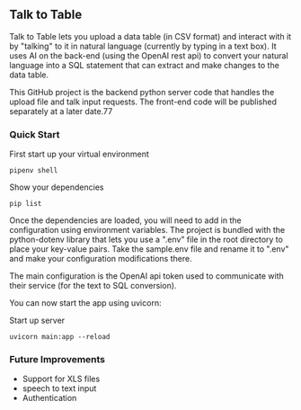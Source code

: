 ## Talk to Table

Talk to Table lets you upload a data table (in CSV format) and interact with it by "talking" to it in natural language (currently by typing in a text box).  It uses AI on the back-end (using the OpenAI rest api) to convert your natural language into a SQL statement that can extract and make changes to the data table.

This GitHub project is the backend python server code that handles the upload file and talk input requests.  The front-end code will be published separately at a later date.77


### Quick Start

First start up your virtual environment

    pipenv shell

Show your dependencies

    pip list

Once the dependencies are loaded, you will need to add in the configuration using environment variables.  The project is bundled with the python-dotenv library that lets you use a ".env" file in the root directory to place your key-value pairs.  Take the sample.env file and rename it to ".env" and make your configuration modifications there.

The main configuration is the OpenAI api token used to communicate with their service (for the text to SQL conversion).

You can now start the app using uvicorn:

Start up server

    uvicorn main:app --reload


### Future Improvements

- Support for XLS files
- speech to text input
- Authentication
